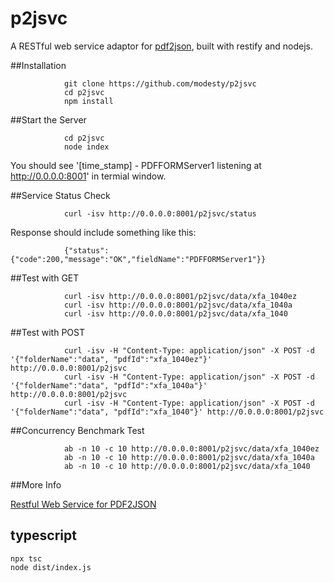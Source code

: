 p2jsvc
======

A RESTful web service adaptor for [pdf2json](https://github.com/modesty/pdf2json), built with restify and nodejs.

##Installation


                git clone https://github.com/modesty/p2jsvc
                cd p2jsvc
                npm install

##Start the Server

                cd p2jsvc
                node index

You should see '[time_stamp] - PDFFORMServer1 listening at http://0.0.0.0:8001' in termial window.

##Service Status Check

                curl -isv http://0.0.0.0:8001/p2jsvc/status

Response should include something like this:

                {"status":{"code":200,"message":"OK","fieldName":"PDFFORMServer1"}}


##Test with GET

                curl -isv http://0.0.0.0:8001/p2jsvc/data/xfa_1040ez
                curl -isv http://0.0.0.0:8001/p2jsvc/data/xfa_1040a
                curl -isv http://0.0.0.0:8001/p2jsvc/data/xfa_1040

##Test with POST

                curl -isv -H "Content-Type: application/json" -X POST -d '{"folderName":"data", "pdfId":"xfa_1040ez"}' http://0.0.0.0:8001/p2jsvc
                curl -isv -H "Content-Type: application/json" -X POST -d '{"folderName":"data", "pdfId":"xfa_1040a"}' http://0.0.0.0:8001/p2jsvc
                curl -isv -H "Content-Type: application/json" -X POST -d '{"folderName":"data", "pdfId":"xfa_1040"}' http://0.0.0.0:8001/p2jsvc

##Concurrency Benchmark Test

                ab -n 10 -c 10 http://0.0.0.0:8001/p2jsvc/data/xfa_1040ez
                ab -n 10 -c 10 http://0.0.0.0:8001/p2jsvc/data/xfa_1040a
                ab -n 10 -c 10 http://0.0.0.0:8001/p2jsvc/data/xfa_1040

##More Info

[Restful Web Service for PDF2JSON](http://www.codeproject.com/Articles/573297/Restful-Web-Service-for-PDF2JSON)


## typescript

```
npx tsc
node dist/index.js
```